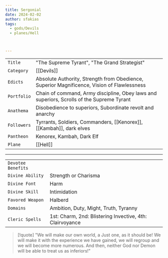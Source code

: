 ```yaml
---
title: Sergonial
date: 2024-02-02
author: sfakias
tags:
  - gods/Devils
  - planes/Hell



---
```

| | |
| --- | --- |
| `Title` | "The Supreme Tyrant", "The Grand Strategist" |
| `Category` | [[Devils]] |
| `Edicts` | Absolute Authority, Strength from Obedience, Superior Magnificence, Vision of Flawlessness |
| `Portfolio` | Chain of command, Army discipline, Obey laws and superiors, Scrolls of the Supreme Tyrant |
| `Anathema` | Disobedience to superiors, Subordinate revolt and anarchy |
| `Followers` | Tyrrants, Soldiers, Commanders, [[Kenorex]], [[Kambah]], dark elves |
| `Pantheon` | Kenorex, Kambah, Dark Elf |
| `Plane` | [[Hell]] |

---
| | |
| --- | --- |
| `Devotee Benefits` |
| `Divine Ability` | Strength or Charisma |
| `Divine Font` | Harm |
| `Divine Skill` | Intimidation |
| `Favored Weapon` | Halberd |
| `Domains` | Ambition, Duty, Might, Truth, Tyranny |
| `Cleric Spells` | 1st: Charm, 2nd: Blistering Invective, 4th: Clairvoyance |

> [!quote] 
>"We will make our own world, a Just one, as it should be! We will make it with the experience we have gained, we will regroup and we will become more numerous. And then, neither God nor Demon will be able to treat us as inferiors!"